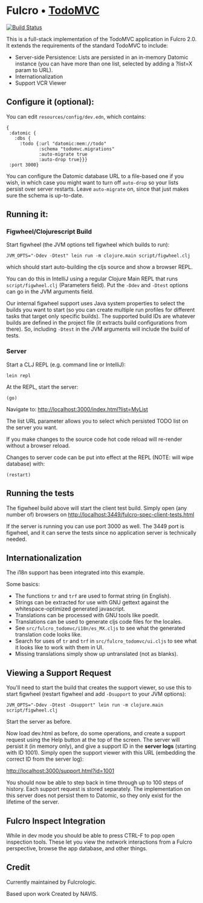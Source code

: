 # Fulcro • [TodoMVC](http://todomvc.com)

[![Build Status](https://travis-ci.org/fulcrologic/fulcro-todomvc.svg?branch=master)](https://travis-ci.org/fulcrologic/fulcro-todomvc)

This is a  full-stack implementation of
the TodoMVC application in Fulcro 2.0. It extends the requirements of the standard TodoMVC to include:

- Server-side Persistence: Lists are persisted in an in-memory Datomic instance (you can have more than one list, selected by adding a ?list=X param to URL).
- Internationalization 
- Support VCR Viewer

## Configure it (optional):

You can edit `resources/config/dev.edn`, which contains:

```
{ 
 :datomic {
   :dbs {
     :todo {:url "datomic:mem://todo" 
            :schema "todomvc.migrations" 
            :auto-migrate true 
            :auto-drop true}}} 
 :port 3000} 
```

You can configure the Datomic database URL to a file-based one if you
wish, in which case you might want to turn off `auto-drop` so
your lists persist over server restarts. Leave
`auto-migrate` on, since that just makes sure the schema is up-to-date.

## Running it:

### Figwheel/Clojurescript Build

Start figwheel (the JVM options tell figwheel which builds to run):

```
JVM_OPTS="-Ddev -Dtest" lein run -m clojure.main script/figwheel.clj
```

which should start auto-building the cljs source and show a browser REPL.

You can do this in IntelliJ using a regular Clojure Main REPL that runs
`script/figwheel.clj` (Parameters field). Put the `-Ddev` and `-Dtest` options can go in the JVM
arguments field.

Our internal figwheel support uses Java system properties to select the
builds you want to start (so you can create multiple run profiles for
different tasks that target only specific builds). The supported build IDs
are whatever builds are defined in the project file (it extracts build 
configurations from there). So, including `-Dtest` in the JVM arguments
will include the build of tests.

### Server

Start a CLJ REPL (e.g. command line or IntelliJ):

```
lein repl
```

At the REPL, start the server:

```
(go)
```

Navigate to: [http://localhost:3000/index.html?list=MyList](http://localhost:3000/index.html?list=MyList)

The list URL parameter allows you to select which persisted TODO list on the server
you want.

If you make changes to the source code hot code reload will re-render without a browser reload.

Changes to server code can be put into effect at the REPL (NOTE: will wipe database) with:

```
(restart)
```

## Running the tests

The figwheel build above will start the client test build. Simply open
(any number of) browsers on 
[http://localhost:3449/fulcro-spec-client-tests.html](http://localhost:3449/fulcro-spec-client-tests.html)

If the server is running you can use port 3000 as well. The 3449 port is figwheel, and it can serve the tests since
no application server is technically needed.

## Internationalization

The i18n support has been integrated into this example.

Some basics:

- The functions `tr` and `trf` are used to format string (in English).
- Strings can be extracted for use with GNU gettext against the whitespace-optimized generated javascript.
- Translations can be processed with GNU tools like poedit.
- Translations can be used to generate cljs code files for the locales.
- See `src/fulcro_todomvc/i18n/es_MX.cljs` to see what the generated translation code looks like.
- Search for uses of `tr` and `trf` in `src/fulcro_todomvc/ui.cljs` to see what it looks like to work with them in UI.
- Missing translations simply show up untranslated (not as blanks).

## Viewing a Support Request

You'll need to start the build that creates the support viewer, so use this
to start figwheel (restart figwheel and add `-Dsupport` to your JVM options):

```
JVM_OPTS="-Ddev -Dtest -Dsupport" lein run -m clojure.main script/figwheel.clj
```

Start the server as before.

Now load dev.html as before, do some operations, and create a support request
using the Help button at the top of the screen. The server will persist it 
(in memory only), and give a support ID in the **server logs** (starting with ID 1001). Simply open the
support viewer with this URL (embedding the correct ID from the server log):

[http://localhost:3000/support.html?id=1001](http://localhost:3000/support.html?id=1001)

You should now be able to step back in time through up to 100 steps of history. Each support request 
is stored separately. The implementation on this server does not persist them
to Datomic, so they only exist for the lifetime of the server.

## Fulcro Inspect Integration

While in dev mode you should be able to press CTRL-F to pop open inspection tools. These
let you view the network interactions from a Fulcro perspective, browse the app
database, and other things.

## Credit

Currently maintained by Fulcrologic.

Based upon work Created by NAVIS.


